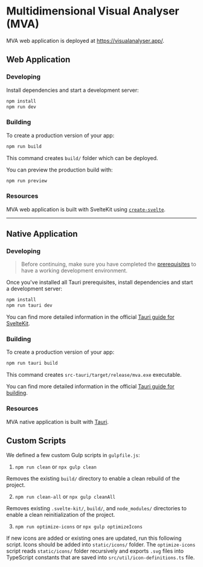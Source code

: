 # Multidimensional Visual Analyser (MVA)

MVA web application is deployed at https://visualanalyser.app/.

## Web Application

### Developing

Install dependencies and start a development server:

```bash
npm install
npm run dev
```

### Building

To create a production version of your app:

```bash
npm run build
```

This command creates `build/` folder which can be deployed.

You can preview the production build with:

```bash
npm run preview
```

### Resources

MVA web application is built with SvelteKit using [`create-svelte`](https://github.com/sveltejs/kit/tree/master/packages/create-svelte).

---

## Native Application

### Developing

> Before continuing, make sure you have completed the [prerequisites](https://tauri.app/v1/guides/getting-started/prerequisites/) to have a working development environment.

Once you've installed all Tauri prerequisites, install dependencies and start a development server:

```bash
npm install
npm run tauri dev
```

You can find more detailed information in the official [Tauri guide for SvelteKit](https://tauri.app/v1/guides/getting-started/setup/sveltekit).

### Building

To create a production version of your app:

```bash
npm run tauri build
```

This command creates `src-tauri/target/release/mva.exe` executable.

You can find more detailed information in the official [Tauri guide for building](https://tauri.app/v1/guides/building/).

### Resources

MVA native application is built with [Tauri](https://tauri.app/).

## Custom Scripts

We defined a few custom Gulp scripts in `gulpfile.js`:

1. `npm run clean` or `npx gulp clean`

Removes the existing `build/` directory to enable a clean rebuild of the project.

2. `npm run clean-all` or `npx gulp cleanAll`

Removes existing `.svelte-kit/`, `build/`, and `node_modules/` directories to enable a clean reinitialization of the project.

3. `npm run optimize-icons` or `npx gulp optimizeIcons`

If new icons are added or existing ones are updated, run this following script.
Icons should be added into `static/icons/` folder. The `optimize-icons` script reads `static/icons/` folder recursively and exports `.svg` files into TypeScript constants that are saved into `src/util/icon-definitions.ts` file.
